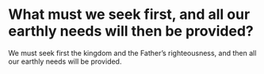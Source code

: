 # What must we seek first, and all our earthly needs will then be provided?

We must seek first the kingdom and the Father’s righteousness, and then all our earthly needs will be provided.
